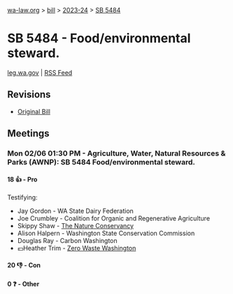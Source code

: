 [wa-law.org](/) > [bill](/bill/) > [2023-24](/bill/2023-24/) > [SB 5484](/bill/2023-24/sb/5484/)

# SB 5484 - Food/environmental steward.
[leg.wa.gov](https://app.leg.wa.gov/billsummary?BillNumber=5484&Year=2023&Initiative=false) | [RSS Feed](./rss.xml)

## Revisions
* [Original Bill](1/)

## Meetings
### Mon 02/06 01:30 PM - Agriculture, Water, Natural Resources & Parks (AWNP): SB 5484 Food/environmental steward.
#### 18 👍 - Pro
Testifying:
* Jay Gordon - WA State Dairy Federation
* Joe Crumbley - Coalition for Organic and Regenerative Agriculture
* Skippy Shaw - [The Nature Conservancy](/org/the_nature_conservancy/)
* Alison Halpern - Washington State Conservation Commission
* Douglas Ray - Carbon Washington
* 💵Heather Trim - [Zero Waste Washington](/org/zero_waste_washington/)

#### 20 👎 - Con

#### 0 ❓ - Other

